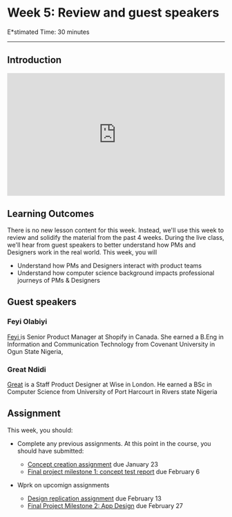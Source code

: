 
# Week 5: Review and guest speakers

E*stimated Time: 30 minutes

---

## Introduction

<div style="position: relative; padding-bottom: 56.25%; height: 0;">
  <iframe width="560" height="315" src="https://www.youtube.com/embed/n7Jn3YC9ACk" title="YouTube video player" frameborder="0" allow="accelerometer; autoplay; clipboard-write; encrypted-media; gyroscope; picture-in-picture; web-share" allowfullscreen style="position: absolute; top: 0; left: 0; width: 100%; height: 100%;"></iframe>
</div>


## Learning Outcomes

There is no new lesson content for this week. Instead, we'll use this week to review and solidify the material from the past 4 weeks. During the live class, we'll hear from guest speakers to better understand how PMs and Designers work in the real world. This week, you will
- Understand how PMs and Designers interact with product teams
- Understand how computer science background impacts professional journeys of PMs & Designers



## Guest speakers
### Feyi Olabiyi
<a href="https://www.linkedin.com/in/feyi-olabiyi/" target="_blank">Feyi </a> is Senior Product Manager at Shopify in Canada. She earned a B.Eng in Information and Communication Technology from Covenant University in Ogun State Nigeria,

### Great Ndidi
<a href="https://www.linkedin.com/in/greatndidi/" target="_blank">Great</a> is a Staff Product Designer at Wise in London. He earned a BSc in Computer Science from University of Port Harcourt in Rivers state Nigeria

## Assignment

This week, you should:
- Complete any previous assignments. At this point in the course, you should have submitted:
  - [Concept creation assignment](/assignment-concept-tests.html) due January 23
  - [Final project milestone 1: concept test report](/concept-testing.html) due February 6
  
  
- Wprk on upcomign assignments
  - [Design replication assignment](/assignment-design-replication.html) due February 13
  - [Final Project Milestone 2: App Design](/app-designs.html) due February 27


